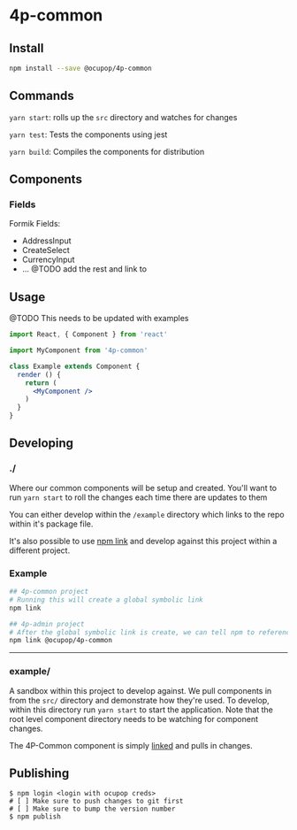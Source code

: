# 4p-common
## Install
```bash
npm install --save @ocupop/4p-common
```

## Commands
  `yarn start`: rolls up the `src` directory and watches for changes
  
  `yarn test`: Tests the components using jest

  `yarn build`: Compiles the components for distribution


## Components
### Fields
Formik Fields:
- AddressInput
- CreateSelect
- CurrencyInput
- ... @TODO add the rest and link to

## Usage
@TODO This needs to be updated with examples
```jsx
import React, { Component } from 'react'

import MyComponent from '4p-common'

class Example extends Component {
  render () {
    return (
      <MyComponent />
    )
  }
}
```

## Developing
### ./
Where our common components will be setup and created. You'll want to run `yarn start` to roll the changes each time there are updates to them

You can either develop within the `/example` directory which links to the repo within it's package file.

It's also possible to use [npm link](https://docs.npmjs.com/cli/link.html) and develop against this project within a different project.

### Example
```bash
## 4p-common project
# Running this will create a global symbolic link
npm link

## 4p-admin project
# After the global symbolic link is create, we can tell npm to reference it
npm link @ocupop/4p-common
```

---

### example/
A sandbox within this project to develop against. We pull components in from the `src/` directory and demonstrate how they're used. To develop, within this directory run `yarn start` to start the application. Note that the root level component directory needs to be watching for component changes.

The 4P-Common component is simply [linked](https://docs.npmjs.com/cli/link.html) and pulls in changes.


## Publishing
```
$ npm login <login with ocupop creds>
# [ ] Make sure to push changes to git first
# [ ] Make sure to bump the version number
$ npm publish
```